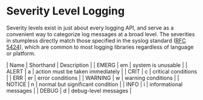 # Severity Level Logging

Severity levels exist in just about every logging API, and serve as a convenient way to categorize log messages at a broad level. The severities in stumpless directly match those specified in the syslog standard ([RFC 5424](https://tools.ietf.org/html/rfc5424)), which are common to most logging libraries regardless of language or platform.


| Name    | Shorthand | Description                      |
| EMERG   | em        | system is unusable               |
| ALERT   | a         | action must be taken immediately |
| CRIT    | c         | critical conditions              |
| ERR     | er        | error conditions                 |
| WARNING | w         | warning conditions               |
| NOTICE  | n         | normal but significant condition |
| INFO    | i         | informational messages           |
| DEBUG   | d         | debug-level messages             |